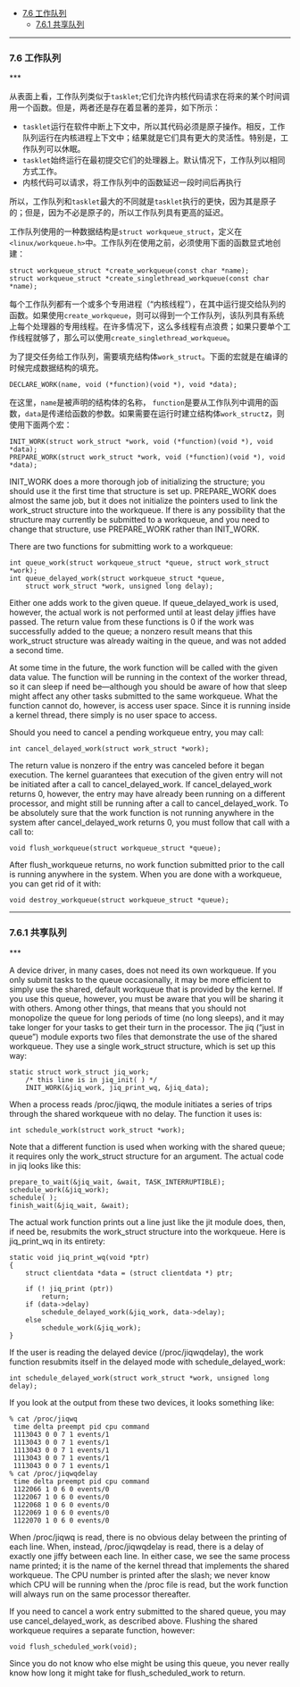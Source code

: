 * [7.6 工作队列](#7.6)
    * [7.6.1 共享队列](#7.6.1)

***
<h3 id="7.6">7.6 工作队列</h3>
***

从表面上看，工作队列类似于`tasklet`;它们允许内核代码请求在将来的某个时间调用一个函数。但是，两者还是存在着显著的差异，如下所示：

* `tasklet`运行在软件中断上下文中，所以其代码必须是原子操作。相反，工作队列运行在内核进程上下文中；结果就是它们具有更大的灵活性。特别是，工作队列可以休眠。
* `tasklet`始终运行在最初提交它们的处理器上。默认情况下，工作队列以相同方式工作。
* 内核代码可以请求，将工作队列中的函数延迟一段时间后再执行

所以，工作队列和`tasklet`最大的不同就是`tasklet`执行的更快，因为其是原子的；但是，因为不必是原子的，所以工作队列具有更高的延迟。

工作队列使用的一种数据结构是`struct workqueue_struct`，定义在`<linux/workqueue.h>`中。工作队列在使用之前，必须使用下面的函数显式地创建：

    struct workqueue_struct *create_workqueue(const char *name);
    struct workqueue_struct *create_singlethread_workqueue(const char *name);

每个工作队列都有一个或多个专用进程（“内核线程”），在其中运行提交给队列的函数。如果使用`create_workqueue`，则可以得到一个工作队列，该队列具有系统上每个处理器的专用线程。在许多情况下，这么多线程有点浪费；如果只要单个工作线程就够了，那么可以使用`create_singlethread_workqueue`。

为了提交任务给工作队列，需要填充结构体`work_struct`。下面的宏就是在编译的时候完成数据结构的填充。

    DECLARE_WORK(name, void (*function)(void *), void *data);

在这里，`name`是被声明的结构体的名称， `function`是要从工作队列中调用的函数，`data`是传递给函数的参数。如果需要在运行时建立结构体`work_struct`z，则使用下面两个宏：

    INIT_WORK(struct work_struct *work, void (*function)(void *), void *data);
    PREPARE_WORK(struct work_struct *work, void (*function)(void *), void *data);

INIT_WORK does a more thorough job of initializing the structure; you should use it the first time that structure is set up. PREPARE_WORK does almost the same job, but it does not initialize the pointers used to link the work_struct structure into the workqueue. If there is any possibility that the structure may currently be submitted to a workqueue, and you need to change that structure, use PREPARE_WORK rather than INIT_WORK.

There are two functions for submitting work to a workqueue:

    int queue_work(struct workqueue_struct *queue, struct work_struct *work);
    int queue_delayed_work(struct workqueue_struct *queue,
        struct work_struct *work, unsigned long delay);

Either one adds work to the given queue. If queue_delayed_work is used, however, the actual work is not performed until at least delay jiffies have passed. The return value from these functions is 0 if the work was successfully added to the queue; a nonzero result means that this work_struct structure was already waiting in the queue, and
was not added a second time.

At some time in the future, the work function will be called with the given data value. The function will be running in the context of the worker thread, so it can sleep if need be—although you should be aware of how that sleep might affect any other tasks submitted to the same workqueue. What the function cannot do, however, is access user space. Since it is running inside a kernel thread, there simply is no user space to access.

Should you need to cancel a pending workqueue entry, you may call:

    int cancel_delayed_work(struct work_struct *work);

The return value is nonzero if the entry was canceled before it began execution. The kernel guarantees that execution of the given entry will not be initiated after a call to cancel_delayed_work. If cancel_delayed_work returns 0, however, the entry may have already been running on a different processor, and might still be running after a call to cancel_delayed_work. To be absolutely sure that the work function is not running anywhere in the system after cancel_delayed_work returns 0, you must follow that call with a call to:

    void flush_workqueue(struct workqueue_struct *queue);

After flush_workqueue returns, no work function submitted prior to the call is running anywhere in the system. When you are done with a workqueue, you can get rid of it with:

    void destroy_workqueue(struct workqueue_struct *queue);

***
<h3 id="7.6.1">7.6.1 共享队列</h3>
***

A device driver, in many cases, does not need its own workqueue. If you only submit tasks to the queue occasionally, it may be more efficient to simply use the shared, default workqueue that is provided by the kernel. If you use this queue, however, you must be aware that you will be sharing it with others. Among other things, that means that you should not monopolize the queue for long periods of time (no long sleeps), and it may take longer for your tasks to get their turn in the processor. The jiq (“just in queue”) module exports two files that demonstrate the use of the shared workqueue. They use a single work_struct structure, which is set up this way:

    static struct work_struct jiq_work;
        /* this line is in jiq_init( ) */
        INIT_WORK(&jiq_work, jiq_print_wq, &jiq_data);

When a process reads /proc/jiqwq, the module initiates a series of trips through the shared workqueue with no delay. The function it uses is:

    int schedule_work(struct work_struct *work);

Note that a different function is used when working with the shared queue; it requires only the work_struct structure for an argument. The actual code in jiq looks like this:

    prepare_to_wait(&jiq_wait, &wait, TASK_INTERRUPTIBLE);
    schedule_work(&jiq_work);
    schedule( );
    finish_wait(&jiq_wait, &wait);

The actual work function prints out a line just like the jit module does, then, if need be, resubmits the work_struct structure into the workqueue. Here is jiq_print_wq in its entirety:

    static void jiq_print_wq(void *ptr)
    {
        struct clientdata *data = (struct clientdata *) ptr;

        if (! jiq_print (ptr))
            return;
        if (data->delay)
            schedule_delayed_work(&jiq_work, data->delay);
        else
            schedule_work(&jiq_work);
    }

If the user is reading the delayed device (/proc/jiqwqdelay), the work function resubmits itself in the delayed mode with schedule_delayed_work:

    int schedule_delayed_work(struct work_struct *work, unsigned long delay);

If you look at the output from these two devices, it looks something like:

    % cat /proc/jiqwq
     time delta preempt pid cpu command
     1113043 0 0 7 1 events/1
     1113043 0 0 7 1 events/1
     1113043 0 0 7 1 events/1
     1113043 0 0 7 1 events/1
     1113043 0 0 7 1 events/1
    % cat /proc/jiqwqdelay
     time delta preempt pid cpu command
     1122066 1 0 6 0 events/0
     1122067 1 0 6 0 events/0
     1122068 1 0 6 0 events/0
     1122069 1 0 6 0 events/0
     1122070 1 0 6 0 events/0

When /proc/jiqwq is read, there is no obvious delay between the printing of each line. When, instead, /proc/jiqwqdelay is read, there is a delay of exactly one jiffy between each line. In either case, we see the same process name printed; it is the name of the kernel thread that implements the shared workqueue. The CPU number is printed after the slash; we never know which CPU will be running when the /proc file is read, but the work function will always run on the same processor thereafter.

If you need to cancel a work entry submitted to the shared queue, you may use cancel_delayed_work, as described above. Flushing the shared workqueue requires a separate function, however:

    void flush_scheduled_work(void);

Since you do not know who else might be using this queue, you never really know how long it might take for flush_scheduled_work to return.